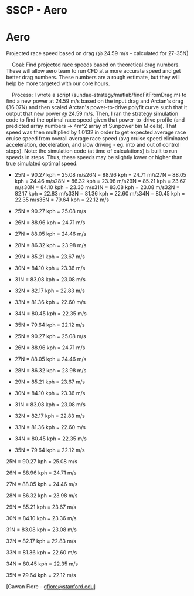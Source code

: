 # SSCP - Aero

# Aero

Projected race speed based on drag (@ 24.59 m/s - calculated for 27-35N)

    Goal: Find projected race speeds based on theoretical drag numbers. These will allow aero team to run CFD at a more accurate speed and get better drag numbers. These numbers are a rough estimate, but they will help be more targeted with our core hours.

    Process: I wrote a script (sundae-strategy/matlab/findFitFromDrag.m) to find a new power at 24.59 m/s based on the input drag and Arctan's drag (36.07N) and then scaled Arctan's power-to-drive polyfit curve such that it output that new power @ 24.59 m/s. Then, I ran the strategy simulation code to find the optimal race speed given that power-to-drive profile (and predicted array numbers -> 4m^2 array of Sunpower bin M cells). That speed was then multiplied by 1.0132 in order to get expected average race cruise speed from overall average race speed (avg cruise speed eliminated acceleration, deceleration, and slow driving - eg. into and out of control stops). Note: the simulation code (at time of calculations) is built to run speeds in steps. Thus, these speeds may be slightly lower or higher than true simulated optimal speed.

* 25N = 90.27 kph = 25.08 m/s26N = 88.96 kph = 24.71 m/s27N = 88.05 kph = 24.46 m/s28N = 86.32 kph = 23.98 m/s29N = 85.21 kph = 23.67 m/s30N = 84.10 kph = 23.36 m/s31N = 83.08 kph = 23.08 m/s32N = 82.17 kph = 22.83 m/s33N = 81.36 kph = 22.60 m/s34N = 80.45 kph = 22.35 m/s35N = 79.64 kph = 22.12 m/s
* 25N = 90.27 kph = 25.08 m/s
* 26N = 88.96 kph = 24.71 m/s
* 27N = 88.05 kph = 24.46 m/s
* 28N = 86.32 kph = 23.98 m/s
* 29N = 85.21 kph = 23.67 m/s
* 30N = 84.10 kph = 23.36 m/s
* 31N = 83.08 kph = 23.08 m/s
* 32N = 82.17 kph = 22.83 m/s
* 33N = 81.36 kph = 22.60 m/s
* 34N = 80.45 kph = 22.35 m/s
* 35N = 79.64 kph = 22.12 m/s

* 25N = 90.27 kph = 25.08 m/s
* 26N = 88.96 kph = 24.71 m/s
* 27N = 88.05 kph = 24.46 m/s
* 28N = 86.32 kph = 23.98 m/s
* 29N = 85.21 kph = 23.67 m/s
* 30N = 84.10 kph = 23.36 m/s
* 31N = 83.08 kph = 23.08 m/s
* 32N = 82.17 kph = 22.83 m/s
* 33N = 81.36 kph = 22.60 m/s
* 34N = 80.45 kph = 22.35 m/s
* 35N = 79.64 kph = 22.12 m/s

25N = 90.27 kph = 25.08 m/s

26N = 88.96 kph = 24.71 m/s

27N = 88.05 kph = 24.46 m/s

28N = 86.32 kph = 23.98 m/s

29N = 85.21 kph = 23.67 m/s

30N = 84.10 kph = 23.36 m/s

31N = 83.08 kph = 23.08 m/s

32N = 82.17 kph = 22.83 m/s

33N = 81.36 kph = 22.60 m/s

34N = 80.45 kph = 22.35 m/s

35N = 79.64 kph = 22.12 m/s

[Gawan Fiore - gfiore@stanford.edu]

